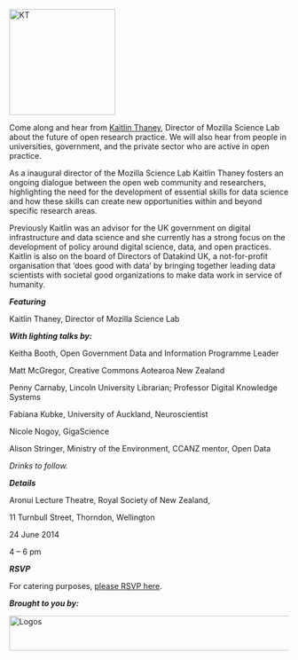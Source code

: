 <html><body><a href="http://creativecommons.org.nz/wp-content/uploads/2014/06/KT.png"><img class="size-full wp-image-6066 aligncenter" src="http://creativecommons.org.nz/wp-content/uploads/2014/06/KT.png" alt="KT" width="191" height="191"></a>



Come along and hear from <a href="https://twitter.com/kaythaney" target="_blank">Kaitlin Thaney</a>, Director of Mozilla Science Lab about the future of open research practice. We will also hear from people in universities, government, and the private sector who are active in open practice.



As a inaugural director of the Mozilla Science Lab Kaitlin Thaney fosters an ongoing dialogue between the open web community and researchers, highlighting the need for the development of essential skills for data science and how these skills can create new opportunities within and beyond specific research areas.



Previously Kaitlin was an advisor for the UK government on digital infrastructure and data science and she currently has a strong focus on the development of policy around digital science, data, and open practices. Kaitlin is also on the board of Directors of Datakind UK, a not-for-profit organisation that ‘does good with data’ by bringing together leading data scientists with societal good organizations to make data work in service of humanity.



<strong><em>F</em></strong><strong><em>eaturing</em></strong>



Kaitlin Thaney, Director of Mozilla Science Lab



<strong><em>With lighting talks by:</em></strong>



Keitha Booth, Open Government Data and Information Programme Leader

Matt McGregor, Creative Commons Aotearoa New Zealand

Penny Carnaby, Lincoln University Librarian; Professor Digital Knowledge Systems

Fabiana Kubke, University of Auckland, Neuroscientist

Nicole Nogoy, GigaScience

Alison Stringer, Ministry of the Environment, CCANZ mentor, Open Data



<em>Drinks to follow.</em>



<strong><em>Details</em></strong>



Aronui Lecture Theatre, Royal Society of New Zealand,

11 Turnbull Street, Thorndon, Wellington

24 June 2014

4 – 6 pm



<strong><em>RSVP</em></strong>



For catering purposes, <a href="https://www.eventbrite.co.nz/e/open-research-practice-workshop-tickets-4997597950" target="_blank">please RSVP here</a>.



<em><strong>Brought to you by:</strong></em>



<a href="http://creativecommons.org.nz/wp-content/uploads/2014/06/Logos.png"><img class="alignleft wp-image-6074 size-full" src="http://creativecommons.org.nz/wp-content/uploads/2014/06/Logos-e1402956942699.png" alt="Logos" width="600" height="63"></a></body></html>
